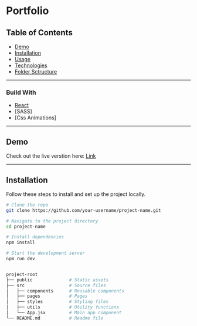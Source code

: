 # Portfolio

## Table of Contents

- [Demo](#demo)
- [Installation](#installation)
- [Usage](#usage)
- [Technologies](#technologies)
- [Folder Sctructure](#folder-sctructure)

---

### Build With
- [React](https://reactjs.org/)
- [SASS]
- [Css Animations]

---

## Demo

Check out the live verstion here: [Link](https://volosevych.github.io/saas-landing-page/)

---

## Installation
Follow these steps to install and set up the project locally.

```bash
# Clone the repo
git clone https://github.com/your-username/project-name.git

# Navigate to the project directory
cd project-name

# Install dependencies
npm install

# Start the development server
npm run dev


project-root
├── public              # Static assets
├── src                 # Source files
│   ├── components      # Reusable components
│   ├── pages           # Pages
│   ├── styles          # Styling files
│   ├── utils           # Utility functions
│   └── App.jsx         # Main app component
└── README.md           # Readme file
